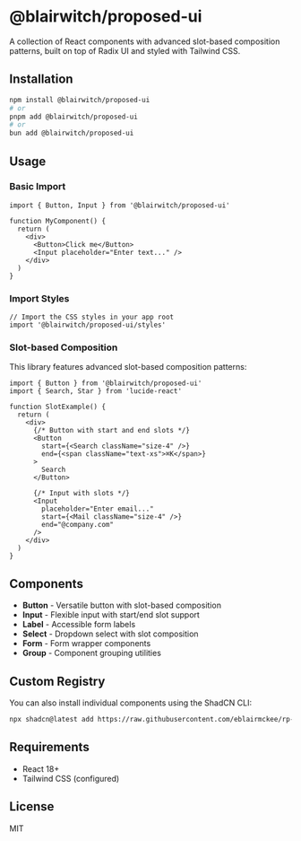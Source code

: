 # @blairwitch/proposed-ui

A collection of React components with advanced slot-based composition patterns, built on top of Radix UI and styled with Tailwind CSS.

## Installation

```bash
npm install @blairwitch/proposed-ui
# or
pnpm add @blairwitch/proposed-ui
# or 
bun add @blairwitch/proposed-ui
```

## Usage

### Basic Import

```tsx
import { Button, Input } from '@blairwitch/proposed-ui'

function MyComponent() {
  return (
    <div>
      <Button>Click me</Button>
      <Input placeholder="Enter text..." />
    </div>
  )
}
```

### Import Styles

```tsx
// Import the CSS styles in your app root
import '@blairwitch/proposed-ui/styles'
```

### Slot-based Composition

This library features advanced slot-based composition patterns:

```tsx
import { Button } from '@blairwitch/proposed-ui'
import { Search, Star } from 'lucide-react'

function SlotExample() {
  return (
    <div>
      {/* Button with start and end slots */}
      <Button 
        start={<Search className="size-4" />}
        end={<span className="text-xs">⌘K</span>}
      >
        Search
      </Button>
      
      {/* Input with slots */}
      <Input 
        placeholder="Enter email..."
        start={<Mail className="size-4" />}
        end="@company.com"
      />
    </div>
  )
}
```

## Components

- **Button** - Versatile button with slot-based composition
- **Input** - Flexible input with start/end slot support  
- **Label** - Accessible form labels
- **Select** - Dropdown select with slot composition
- **Form** - Form wrapper components
- **Group** - Component grouping utilities

## Custom Registry

You can also install individual components using the ShadCN CLI:

```bash
npx shadcn@latest add https://raw.githubusercontent.com/eblairmckee/rp-ui-playground/main/packages/proposed-ui/public/r/button.json
```

## Requirements

- React 18+
- Tailwind CSS (configured)

## License

MIT